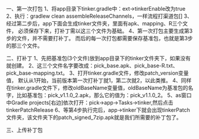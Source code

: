 一、第一次打包
    1、将app目录下tinker.gradle中：ext->tinkerEnable改为true
    2、执行：gradlew clean assembleReleaseChannels，一样流程打渠道包[]
    3、经过第二步后，app下面会生成tinker文件夹，里面有apk、mapping、R三个文件，
       必须保存下来，打补丁需以这三个文件为基础。
    4、第一次打包主要生成第3步的文件，并不需要打补丁。
       而后的每一次打包都需要保存基准包，也就是第3步的那三个文件。

二、打补丁
    1、先把基准包(3个文件)放到app目录下的tinker文件夹下，如果没有就创建。
    2、这三个文件名字要改成：pick_base.apk、pick_base-R.txt、pick_base-mapping.txt。
    3、打开tinker.gradle文件，修改patch_version变量值，
       默认从1开始，当前版本第一次打补丁就1，第二次就2，以此类推。
    4、同样在tinker.gradle文件下，修改oldBaseName变量值，oldBaseName为基准包的名字，比如基准包：pick_v1.1.0_2.apk，那么它的值为：pick_v1.1.0_2。
    5、as窗口中Gradle projects[右边]依次打开：pick->app->Tasks->tinker,然后点击tinkerPatchRelease
    6、等第4步执行完后，app->tinker下就会出现tinkerPatch文件夹，该文件夹下的patch_signed_7zip.apk就是我们所需要的补丁包了。
    
三、上传补丁包
    